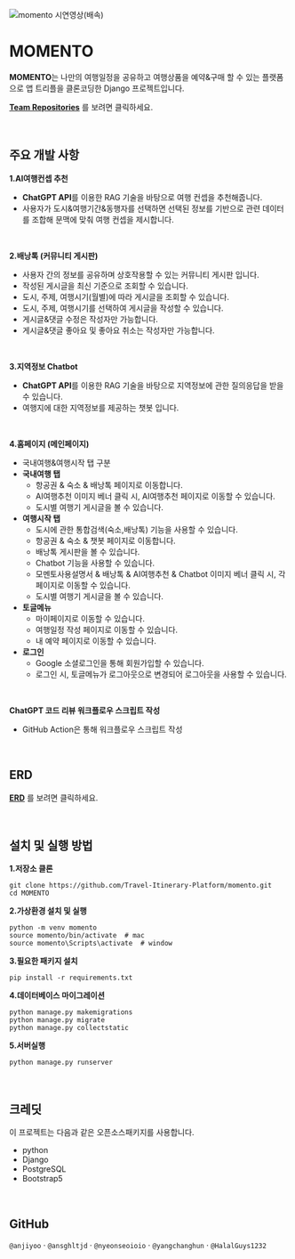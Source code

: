 
![momento 시연영상(배속)](https://github.com/user-attachments/assets/1a2f4c49-fa73-4f3b-ba2b-7143f852ee68)


# MOMENTO 
**MOMENTO**는 나만의 여행일정을 공유하고 여행상품을 예약&구매 할 수 있는 플랫폼으로
앱 트리플을 클론코딩한 Django 프로젝트입니다.

[**Team Repositories**](https://github.com/Travel-Itinerary-Platform/momento) 를 보려면 클릭하세요.

<br>

## 주요 개발 사항

**1.AI여행컨셉 추천**
- **ChatGPT API**를 이용한 RAG 기술을 바탕으로 여행 컨셉을 추천해줍니다.
- 사용자가 도시&여행기간&동행자를 선택하면 선택된 정보를 기반으로 관련 데이터를 조합해 문맥에 맞춰 여행 컨셉을 제시합니다.

<br>

**2.배낭톡 (커뮤니티 게시판)**
- 사용자 간의 정보를 공유하며 상호작용할 수 있는 커뮤니티 게시판 입니다.
- 작성된 게시글을 최신 기준으로 조회할 수 있습니다.
- 도시, 주제, 여행시기(월별)에 따라 게시글을 조회할 수 있습니다.
- 도시, 주제, 여행시기를 선택하여 게시글을 작성할 수 있습니다.
- 게시글&댓글 수정은 작성자만 가능합니다.
- 게시글&댓글 좋아요 및 좋아요 취소는 작성자만 가능합니다.

<br>

**3.지역정보 Chatbot**
- **ChatGPT API**를 이용한 RAG 기술을 바탕으로 지역정보에 관한 질의응답을 받을 수 있습니다.
- 여행지에 대한 지역정보를 제공하는 챗봇 입니다.

<br>

**4.홈페이지 (메인페이지)**
- 국내여행&여행시작 탭 구분
- **국내여행 탭**
    - 항공권 & 숙소 & 배낭톡 페이지로 이동합니다.
    - AI여행추천 이미지 베너 클릭 시, AI여행추천 페이지로 이동할 수 있습니다.
    - 도시별 여행기 게시글을 볼 수 있습니다.
- **여행시작 탭**
    - 도시에 관한 통합검색(숙소,배낭톡) 기능을 사용할 수 있습니다.
    - 항공권 & 숙소 & 챗봇 페이지로 이동합니다.
    - 배낭톡 게시판을 볼 수 있습니다.
    - Chatbot 기능을 사용할 수 있습니다.
    - 모멘토사용설명서 & 배낭톡 & AI여행추천 & Chatbot 이미지 베너 클릭 시, 각 페이지로 이동할 수 있습니다.
    - 도시별 여행기 게시글을 볼 수 있습니다.
- **토글메뉴**
    - 마이페이지로 이동할 수 있습니다.
    - 여행일정 작성 페이지로 이동할 수 있습니다.
    - 내 예약 페이지로 이동할 수 있습니다.
- **로그인**
    - Google 소셜로그인을 통해 회원가입할 수 있습니다.
    - 로그인 시, 토글메뉴가 로그아웃으로 변경되어 로그아웃을 사용할 수 있습니다.

<br>

**ChatGPT 코드 리뷰 워크플로우 스크립트 작성**
- GitHub Action은 통해 워크플로우 스크립트 작성

<br>

## ERD
[**ERD**](https://www.erdcloud.com/d/z8SRaoeiWuxRxhHBN) 를 보려면 클릭하세요.

<br>

## 설치 및 실행 방법
**1.저장소 클론**
```
git clone https://github.com/Travel-Itinerary-Platform/momento.git
cd MOMENTO
```

**2.가상환경 설치 및 실행**
```
python -m venv momento
source momento/bin/activate  # mac
source momento\Scripts\activate  # window
```

**3.필요한 패키지 설치**
```
pip install -r requirements.txt
```

**4.데이터베이스 마이그레이션**
```
python manage.py makemigrations
python manage.py migrate
python manage.py collectstatic 
```

**5.서버실행**
```
python manage.py runserver
```

<br>

## 크레딧
이 프로젝트는 다음과 같은 오픈소스패키지를 사용합니다.
- python
- Django
- PostgreSQL
- Bootstrap5

<br>

## GitHub
`@anjiyoo`  ·  `@ansghltjd`  ·  `@nyeonseoioio`  ·  `@yangchanghun`  ·  `@HalalGuys1232`